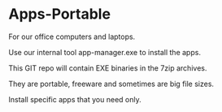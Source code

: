 # Apps-Portable

For our office computers and laptops.

Use our internal tool app-manager.exe to install the apps.

This GIT repo will contain EXE binaries in the 7zip archives.

They are portable, freeware and sometimes are big file sizes.

Install specific apps that you need only.
